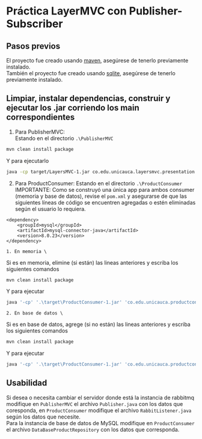 # Práctica LayerMVC con Publisher-Subscriber
## Pasos previos
El proyecto fue creado usando [maven](https://maven.apache.org/), asegúrese de tenerlo previamente instalado. \
También el proyecto fue creado usando [sqlite](https://www.sqlite.org/index.html), asegúrese de tenerlo previamente instalado.
## Limpiar, instalar dependencias, construir y ejecutar los .jar corriendo los main correspondientes
1. Para PublisherMVC: \
Estando en el directorio `.\PublisherMVC`
~~~sh
mvn clean install package
~~~
Y para ejecutarlo
~~~sh
java -cp target/LayersMVC-1.jar co.edu.unicauca.layersmvc.presentation.ClientMain
~~~
2. Para ProductConsumer:
Estando en el directorio `.\ProductConsumer` \
IMPORTANTE: Como se construyó una única app para ambos consumer (memoria y base de datos), revise el `pom.xml` y asegurarse de que las siguientes líneas de código se encuentren agregadas o estén eliminadas según el usuario lo requiera.
~~~
<dependency>
    <groupId>mysql</groupId>
    <artifactId>mysql-connector-java</artifactId>
    <version>8.0.23</version>
</dependency>
~~~
    1. En memoria \
Si es en memoria, elimine (si están) las lineas anteriores y escriba los siguientes comandos
~~~sh
mvn clean install package
~~~
Y para ejecutar
~~~sh
java '-cp' '.\target\ProductConsumer-1.jar' 'co.edu.unicauca.productconsumer.presentation.ClientMain'
~~~
    2. En base de datos \
Si es en base de datos, agrege (si no están) las lineas anteriores y escriba los siguientes comandos
~~~sh
mvn clean install package
~~~
Y para ejecutar
~~~sh
java '-cp' '.\target\ProductConsumer-1.jar' 'co.edu.unicauca.productconsumer.presentation.ClientMain' 'database'
~~~
## Usabilidad
Si desea o necesita cambiar el servidor donde está la instancia de rabbitmq modifique en `PublisherMVC` el archivo `Publisher.java` con los datos que coresponda, en `ProductConsumer` modifique el archivo `RabbitListener.java` según los datos que necesite. \
Para la instancia de base de datos de MySQL modifique en `ProductConsumer` el archivo `DataBaseProductRepository` con los datos que corresponda.

